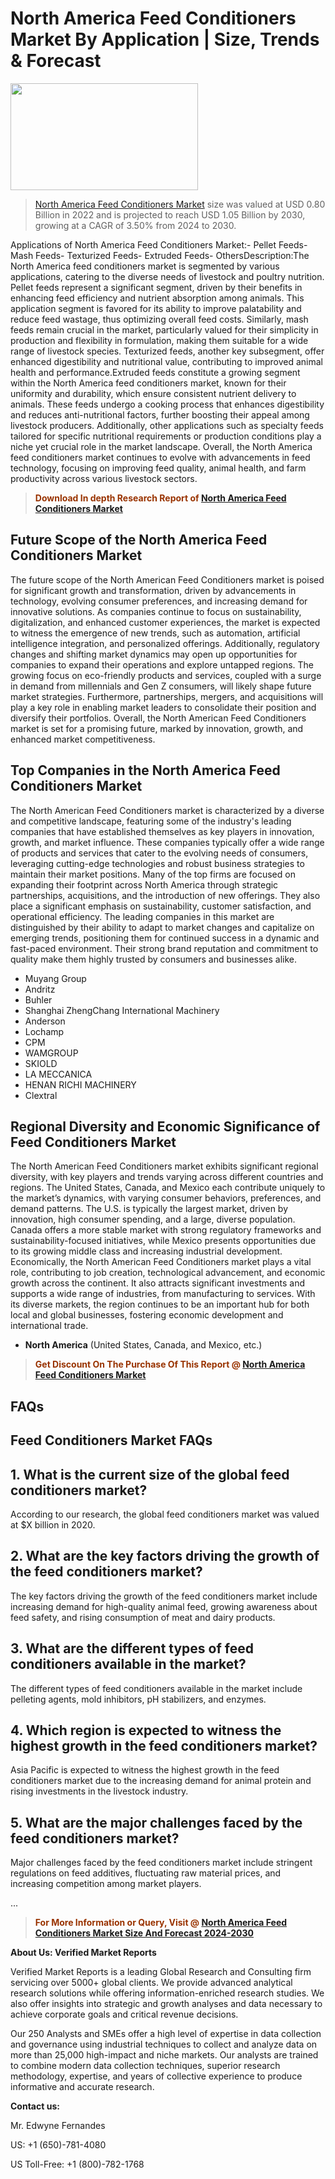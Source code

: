 <p><h1>North America Feed Conditioners Market By Application | Size, Trends & Forecast</h1><p><img class="aligncenter size-medium wp-image-105565" src="https://ffe5etoiles.com/wp-content/uploads/2025/01/MST7-300x171.png" alt="" width="300" height="171" /></p><blockquote><p><a href="https://www.verifiedmarketreports.com/download-sample/?rid=578398&utm_source=Github-NA&utm_medium=358" target="_blank">North America Feed Conditioners Market</a> size was valued at USD 0.80 Billion in 2022 and is projected to reach USD 1.05 Billion by 2030, growing at a CAGR of 3.50% from 2024 to 2030.</p></blockquote>Applications of North America Feed Conditioners Market:- Pellet Feeds- Mash Feeds- Texturized Feeds- Extruded Feeds- OthersDescription:The North America feed conditioners market is segmented by various applications, catering to the diverse needs of livestock and poultry nutrition. Pellet feeds represent a significant segment, driven by their benefits in enhancing feed efficiency and nutrient absorption among animals. This application segment is favored for its ability to improve palatability and reduce feed wastage, thus optimizing overall feed costs. Similarly, mash feeds remain crucial in the market, particularly valued for their simplicity in production and flexibility in formulation, making them suitable for a wide range of livestock species. Texturized feeds, another key subsegment, offer enhanced digestibility and nutritional value, contributing to improved animal health and performance.Extruded feeds constitute a growing segment within the North America feed conditioners market, known for their uniformity and durability, which ensure consistent nutrient delivery to animals. These feeds undergo a cooking process that enhances digestibility and reduces anti-nutritional factors, further boosting their appeal among livestock producers. Additionally, other applications such as specialty feeds tailored for specific nutritional requirements or production conditions play a niche yet crucial role in the market landscape. Overall, the North America feed conditioners market continues to evolve with advancements in feed technology, focusing on improving feed quality, animal health, and farm productivity across various livestock sectors.</p><blockquote><p><span style="color: #993300;"><strong>Download In depth Research Report of <a href="https://www.verifiedmarketreports.com/download-sample/?rid=578398&utm_source=Github-NA&utm_medium=358">North America Feed Conditioners Market</a></strong></span></p></blockquote><h2>Future Scope of the North America Feed Conditioners Market</h2><p>The future scope of the North American Feed Conditioners market is poised for significant growth and transformation, driven by advancements in technology, evolving consumer preferences, and increasing demand for innovative solutions. As companies continue to focus on sustainability, digitalization, and enhanced customer experiences, the market is expected to witness the emergence of new trends, such as automation, artificial intelligence integration, and personalized offerings. Additionally, regulatory changes and shifting market dynamics may open up opportunities for companies to expand their operations and explore untapped regions. The growing focus on eco-friendly products and services, coupled with a surge in demand from millennials and Gen Z consumers, will likely shape future market strategies. Furthermore, partnerships, mergers, and acquisitions will play a key role in enabling market leaders to consolidate their position and diversify their portfolios. Overall, the North American Feed Conditioners market is set for a promising future, marked by innovation, growth, and enhanced market competitiveness.</p><h2>Top Companies in the North America Feed Conditioners Market</h2><p>The North American Feed Conditioners market is characterized by a diverse and competitive landscape, featuring some of the industry's leading companies that have established themselves as key players in innovation, growth, and market influence. These companies typically offer a wide range of products and services that cater to the evolving needs of consumers, leveraging cutting-edge technologies and robust business strategies to maintain their market positions. Many of the top firms are focused on expanding their footprint across North America through strategic partnerships, acquisitions, and the introduction of new offerings. They also place a significant emphasis on sustainability, customer satisfaction, and operational efficiency. The leading companies in this market are distinguished by their ability to adapt to market changes and capitalize on emerging trends, positioning them for continued success in a dynamic and fast-paced environment. Their strong brand reputation and commitment to quality make them highly trusted by consumers and businesses alike.</p><p><ul><li>Muyang Group </li><li> Andritz </li><li> Buhler </li><li> Shanghai ZhengChang International Machinery </li><li> Anderson </li><li> Lochamp </li><li> CPM </li><li> WAMGROUP </li><li> SKIOLD </li><li> LA MECCANICA </li><li> HENAN RICHI MACHINERY </li><li> Clextral</li></ul></p><h2>Regional Diversity and Economic Significance of Feed Conditioners Market</h2><p>The North American Feed Conditioners market exhibits significant regional diversity, with key players and trends varying across different countries and regions. The United States, Canada, and Mexico each contribute uniquely to the market’s dynamics, with varying consumer behaviors, preferences, and demand patterns. The U.S. is typically the largest market, driven by innovation, high consumer spending, and a large, diverse population. Canada offers a more stable market with strong regulatory frameworks and sustainability-focused initiatives, while Mexico presents opportunities due to its growing middle class and increasing industrial development. Economically, the North American Feed Conditioners market plays a vital role, contributing to job creation, technological advancement, and economic growth across the continent. It also attracts significant investments and supports a wide range of industries, from manufacturing to services. With its diverse markets, the region continues to be an important hub for both local and global businesses, fostering economic development and international trade.</p><ul> <li><strong>North America</strong> (United States, Canada, and Mexico, etc.)</li></ul><blockquote><p><span style="color: #993300;"><strong>Get Discount On The Purchase Of This Report @ <a href="https://www.verifiedmarketreports.com/ask-for-discount/?rid=578398&utm_source=Github-NA&utm_medium=358">North America Feed Conditioners Market</a></strong></span></p></blockquote><h2>FAQs</h2><p><h2>Feed Conditioners Market FAQs</h1><h2>1. What is the current size of the global feed conditioners market?</div><div></h2><p>According to our research, the global feed conditioners market was valued at $X billion in 2020.</p><h2>2. What are the key factors driving the growth of the feed conditioners market?</div><div></h2><p>The key factors driving the growth of the feed conditioners market include increasing demand for high-quality animal feed, growing awareness about feed safety, and rising consumption of meat and dairy products.</p><h2>3. What are the different types of feed conditioners available in the market?</div><div></h2><p>The different types of feed conditioners available in the market include pelleting agents, mold inhibitors, pH stabilizers, and enzymes.</p><h2>4. Which region is expected to witness the highest growth in the feed conditioners market?</div><div></h2><p>Asia Pacific is expected to witness the highest growth in the feed conditioners market due to the increasing demand for animal protein and rising investments in the livestock industry.</p><h2>5. What are the major challenges faced by the feed conditioners market?</div><div></h2><p>Major challenges faced by the feed conditioners market include stringent regulations on feed additives, fluctuating raw material prices, and increasing competition among market players.</p>... </body></html></p><blockquote><p><span style="color: #993300;"><strong>For More Information or Query, Visit @ <a href="https://www.verifiedmarketreports.com/product/feed-conditioners-market/">North America Feed Conditioners Market Size And Forecast 2024-2030</a></strong></span></p></blockquote><p><strong>About Us: Verified Market Reports</strong></p><p>Verified Market Reports is a leading Global Research and Consulting firm servicing over 5000+ global clients. We provide advanced analytical research solutions while offering information-enriched research studies. We also offer insights into strategic and growth analyses and data necessary to achieve corporate goals and critical revenue decisions.</p><p>Our 250 Analysts and SMEs offer a high level of expertise in data collection and governance using industrial techniques to collect and analyze data on more than 25,000 high-impact and niche markets. Our analysts are trained to combine modern data collection techniques, superior research methodology, expertise, and years of collective experience to produce informative and accurate research.</p><p><strong>Contact us:</strong></p><p>Mr. Edwyne Fernandes</p><p>US: +1 (650)-781-4080</p><p>US Toll-Free: +1 (800)-782-1768</p>

